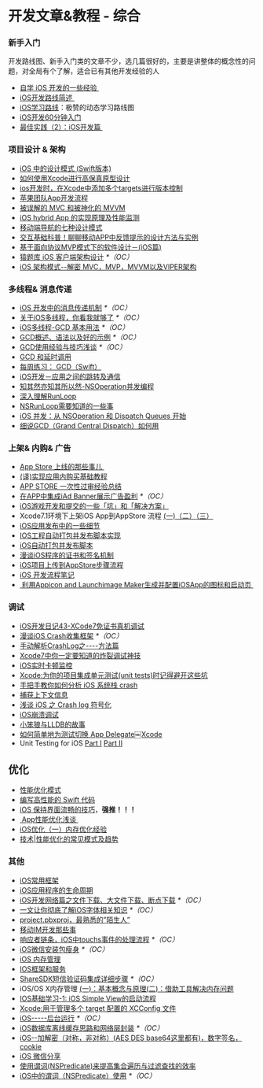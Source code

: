# 开发文章&教程 - 综合
### 新手入门
开发路线图、新手入门类的文章不少，选几篇很好的，主要是讲整体的概念性的问题，对全局有个了解，适合已有其他开发经验的人
- [自学 iOS 开发的一些经验 ][1]
- [iOS开发路线简述 ][2]
- [iOS学习路线][3]：极赞的动态学习路线图
- [iOS开发60分钟入门][4]
- [最佳实践（2）：iOS开发篇 ][5]

### 项目设计 & 架构
- [iOS 中的设计模式 (Swift版本)][6]
- [如何使用Xcode进行高保真原型设计][7]
- [ios开发时，在Xcode中添加多个targets进行版本控制][8]
- [苹果团队App开发流程][9]
- [被误解的 MVC 和被神化的 MVVM][10]
- [iOS hybrid App 的实现原理及性能监测][11]
- [移动端导航的七种设计模式][12]
- [交互基础科普！聊聊移动APP中反馈提示的设计方法与实例][13]
- [基于面向协议MVP模式下的软件设计－(iOS篇)][14]
- [猿题库 iOS 客户端架构设计][15] _\*（OC）_
- [iOS 架构模式--解密 MVC，MVP，MVVM以及VIPER架构][16]

### 多线程& 消息传递
- [iOS 开发中的消息传递机制][17] _\*（OC）_
- [关于iOS多线程，你看我就够了][18] _\*（OC）_
- [iOS多线程-GCD 基本用法][19] _\*（OC）_
- [GCD概述、语法以及好的示例][20] _\*（OC）_
- [GCD使用经验与技巧浅谈][21] _\*（OC）_
- [GCD 和延时调用][22]
- [每周练习： GCD（Swift）][23]
- [iOS开发－应用之间的跳转及通信][24]
- [知其然亦知其所以然-NSOperation并发编程][25]
- [深入理解RunLoop][26]
- [NSRunLoop需要知道的一些事][27]
- [iOS 并发：从 NSOperation 和 Dispatch Queues 开始][28]
- [细说GCD（Grand Central Dispatch）如何用][29]

### 上架& 内购& 广告
- [App Store 上线的那些事儿 ][30]
- [(译)实现应用内购买基础教程][31]
- [APP STORE 一次性过审经验总结][32]
- [在APP中集成iAd Banner展示广告盈利][33] _\*（OC）_
- [iOS游戏开发和提交的一些「坑」和「解决方案」][34]
- Xcode7.1环境下上架iOS App到AppStore 流程 [(一)][35][（二）][36][（三）][37]
- [iOS应用发布中的一些细节][38]
- [IOS工程自动打包并发布脚本实现][39]
- [iOS自动打包并发布脚本][40]
- [漫谈iOS程序的证书和签名机制][41]
- [iOS项目上传到AppStore步骤流程][42]
- [iOS 开发流程笔记][43]
- [ 利用Appicon and Launchimage Maker生成并配置iOSApp的图标和启动页 ][44]

### 调试
- [iOS开发日记43-XCode7免证书真机调试][45]
- [漫谈iOS Crash收集框架][46] _\*（OC）_
- [手动解析CrashLog之----方法篇][47]
- [Xcode7中你一定要知道的炸裂调试神技][48]
- [iOS实时卡顿监控][49]
- [Xcode:为你的项目集成单元测试(unit tests)时记得避开这些坑][50]
- [手把手教你如何分析 iOS 系统栈 crash][51]
- [捕获上下文信息][52]
- [浅谈 iOS 之 Crash log 符号化][53]
- [iOS崩溃调试][54]
- [小笨狼与LLDB的故事][55]
- [如何简单地为测试切换 App Delegate￼Xcode][56] 
- Unit Testing for iOS [Part Ⅰ][57] [Part Ⅱ][58]

## 优化
- [性能优化模式][59]
- [编写高性能的 Swift 代码][60]
- [iOS 保持界面流畅的技巧][61]，**强推！！！**
- [ App性能优化浅谈 ][62]
- [iOS优化（一）内存优化经验][63]
- [技术|性能优化的常见模式及趋势][64]

### 其他
- [iOS常用框架][65]
- [iOS应用程序的生命周期][66]
- [iOS开发网络篇之文件下载、大文件下载、断点下载][67] _\*（OC）_
- [一文让你彻底了解iOS字体相关知识][68] _\*（OC）_
- [project.pbxproj，最熟悉的”陌生人”][69]
- [移动IM开发那些事][70]
- [响应者链条，iOS中touchs事件的处理流程][71] _\*（OC）_
- [iOS微信安装包瘦身][72] _\*（OC）_
- [iOS 内存管理][73]
- [IOS框架和服务][74]
- [ShareSDK短信验证码集成详细步骤][75] _\*（OC）_
- iOS/OS X内存管理 [(一)：基本概念与原理][76][(二)：借助工具解决内存问题][77]
- [IOS基础学习-1: iOS Simple View的启动流程][78]
- [Xcode:用于管理多个 target 配置的 XCConfig 文件][79]
- [iOS-----后台运行][80] _\*（OC）_
- [iOS数据库离线缓存思路和网络层封装][81] _\*（OC）_
- [iOS--加解密（对称，非对称）(AES DES base64这里都有)，数字签名，cookie][82]
- [iOS 微信分享][83]
- [使用谓词(NSPredicate)来提高集合遍历与过滤查找的效率][84]
- [iOS中的谓词（NSPredicate）使用][85] _\*（OC）_


[1]:	http://limboy.me/ios/2014/12/31/learning-ios.html
[2]:	http://www.coderyi.com/archives/397
[3]:	http://ios.skyfox.org/route.html
[4]:	http://blog.csdn.net/a451493485/article/details/9364867
[5]:	http://ios.jobbole.com/81830/
[6]:	http://wiki.jikexueyuan.com/project/ios-design-patterns-in-swift/
[7]:	http://isux.tencent.com/xcode-storyboard.html
[8]:	http://blog.csdn.net/ysysbaobei/article/details/10951991
[9]:	http://atleeon.com/write/2015/08/30/fake-it-till-you-make-it/
[10]:	http://blog.devtang.com/blog/2015/11/02/mvc-and-mvvm/ "被误解的 MVC 和被神化的 MVVM"
[11]:	http://www.cocoachina.com/ios/20151118/14270.html
[12]:	http://www.ui.cn/detail/73429.html
[13]:	http://www.uisdc.com/app-feedback-method-use-case "交互基础科普！聊聊移动APP中反馈提示的设计方法与实例"
[14]:	http://www.jianshu.com/p/f7ff18ac1c31 "基于面向协议MVP模式下的软件设计－(iOS篇)"
[15]:	http://mp.weixin.qq.com/s?__biz=MjM5NTIyNTUyMQ==&mid=444322139&idx=1&sn=c7bef4d439f46ee539aa76d612023d43&scene=23&srcid=1230RYRzNotU9iTZKvt7ksFW#rd&ADUIN=502332019&ADSESSION=1451480917&ADTAG=CLIENT.QQ.5425_.0&ADPUBNO=26509
[16]:	http://www.cocoachina.com/ios/20160108/14916.html
[17]:	http://objccn.io/issue-7-4/
[18]:	http://www.jianshu.com/p/0b0d9b1f1f19
[19]:	http://www.jianshu.com/p/e0928a243373
[20]:	https://github.com/bboyfeiyu/iOS-tech-frontier/blob/master/issue-2/GCD%E6%A6%82%E8%BF%B0%E3%80%81%E8%AF%AD%E6%B3%95%E4%BB%A5%E5%8F%8A%E5%A5%BD%E7%9A%84%E7%A4%BA%E4%BE%8B.md
[21]:	http://tutuge.me/2015/04/03/something-about-gcd/
[22]:	http://swifter.tips/gcd-delay-call/
[23]:	https://github.com/icepy/_posts/issues/14
[24]:	http://www.cnblogs.com/GarveyCalvin/p/4877115.html "iOS开发－应用之间的跳转及通信"
[25]:	http://www.jianshu.com/p/ebb3e42049fd "知其然亦知其所以然-NSOperation并发编程"
[26]:	http://blog.ibireme.com/2015/05/18/runloop/ "深入理解RunLoop"
[27]:	https://mp.weixin.qq.com/s?__biz=MzAwMjYwMTAwNw==&mid=403269344&idx=1&sn=6363492cf8ed066cd4581d9840ff089f
[28]:	http://swift.gg/2016/01/08/ios-concurrency-getting-started-with-nsoperation-and-dispatch-queues/ "iOS 并发：从 NSOperation 和 Dispatch Queues 开始"
[29]:	https://github.com/ming1016/study/wiki/%E7%BB%86%E8%AF%B4GCD%EF%BC%88Grand-Central-Dispatch%EF%BC%89%E5%A6%82%E4%BD%95%E7%94%A8 "细说GCD（Grand Central Dispatch）如何用"
[30]:	http://wiki.jikexueyuan.com/project/app-store-refused/
[31]:	http://www.jianshu.com/p/741b2a044e78
[32]:	http://pmjane.com/post/app-store-ci-xing-guo-shen-jing-yan-zong-jie
[33]:	http://www.cocoachina.com/ios/20140928/9780.html
[34]:	http://wuzhiwei.net/ios_dev_trap_and_solution/ "iOS游戏开发和提交的一些「坑」和「解决方案」"
[35]:	http://www.cnblogs.com/ChinaKingKong/p/4957682.html "Xcode7.1环境下上架iOS App到AppStore 流程 (Part 一)"
[36]:	http://www.cnblogs.com/ChinaKingKong/p/4964549.html
[37]:	http://www.cnblogs.com/ChinaKingKong/p/4964745.html
[38]:	http://www.cnblogs.com/daiweilai/p/4974394.html "iOS应用发布中的一些细节"
[39]:	http://blog.nswebfrog.com/2013/02/18/ios-automation/ "IOS工程自动打包并发布脚本实现"
[40]:	http://liumh.com/2015/11/25/ios-auto-archive-ipa/ "iOS自动打包并发布脚本"
[41]:	http://www.pchou.info/ios/2015/12/14/ios-certification-and-code-sign.html "漫谈iOS程序的证书和签名机制"
[42]:	http://www.cnblogs.com/jgCho/p/5089481.html "iOS项目上传到AppStore步骤流程"
[43]:	https://github.com/leecade/ios-dev-flow
[44]:	http://www.cnblogs.com/lidongxu/p/5114355.html "利用Appicon and Launchimage Maker生成并配置iOSApp的图标和启动页"
[45]:	http://www.cnblogs.com/Twisted-Fate/p/4935487.html "iOS开发日记43-XCode7免证书真机调试"
[46]:	http://nianxi.net/ios/ios-crash-reporter/
[47]:	http://foggry.com/blog/2015/07/27/ru-he-shou-dong-jie-xi-crashlog/
[48]:	http://www.jianshu.com/p/70ed36cf8a98
[49]:	http://www.tanhao.me/code/151113.html/ "iOS实时卡顿监控"
[50]:	http://www.jianshu.com/p/d15a7dea0c5a "Xcode:为你的项目集成单元测试(unit tests)时记得避开这些坑"
[51]:	http://bugly.qq.com/bbs/forum.php?mod=viewthread&tid=194
[52]:	http://swift.gg/2015/11/16/capturing-context-swiftlang/ "捕获上下文信息"
[53]:	http://news.oneapm.com/crash-log-ios/ "浅谈 iOS 之 Crash log 符号化"
[54]:	http://www.jianshu.com/p/77660e626874 "iOS崩溃调试"
[55]:	http://www.jianshu.com/p/e89af3e9a8d7 "小笨狼与LLDB的故事"
[56]:	http://www.cocoachina.com/ios/20151222/14766.html
[57]:	http://chengway.in/unit-testing-for-ios-part-i/ "Unit Testing for iOS Part Ⅰ"
[58]:	http://chengway.in/unit-testing-for-ios-part-ii/ "Unit Testing for iOS Part Ⅱ"
[59]:	http://tech.meituan.com/performance_tuning_pattern.html "性能优化模式"
[60]:	http://www.oschina.net/translate/swift-optimizationtips
[61]:	http://blog.ibireme.com/2015/11/12/smooth_user_interfaces_for_ios/
[62]:	http://blog.csdn.net/wwj_748/article/details/50322581 "App性能优化浅谈"
[63]:	http://www.jianshu.com/p/ef52250df748 "iOS优化（一）内存优化经验"
[64]:	http://mp.weixin.qq.com/s?__biz=MzA5MTA0NjgzMQ==&mid=402378996&idx=1&sn=375044215c5189638570291fb89afa45&scene=1&srcid=0107C7OW9W8ANejPmmfcVRrB&from=groupmessage&isappinstalled=0#wechat_redirect
[65]:	http://www.jianshu.com/p/e7fc525f342d
[66]:	http://www.jianshu.com/p/aa50e5350852?utm_campaign=maleskine&utm_content=note&utm_medium=writer_share&utm_source=weibo
[67]:	http://www.jianshu.com/p/f65e32012f07
[68]:	http://www.cnblogs.com/dsxniubility/p/4699352.html
[69]:	http://www.olinone.com/?p=215
[70]:	http://xiangwangfeng.com/2015/05/20/%E7%A7%BB%E5%8A%A8IM%E5%BC%80%E5%8F%91%E9%82%A3%E4%BA%9B%E4%BA%8B/
[71]:	http://www.cnblogs.com/suqiankun/p/4944042.html "响应者链条，iOS中touchs事件的处理流程。"
[72]:	https://mp.weixin.qq.com/s?__biz=MzAwNDY1ODY2OQ==&mid=207986417&idx=1&sn=77ea7d8e4f8ab7b59111e78c86ccfe66&scene=1&srcid=1024pgRuhHtElUqPlXjsizht&key=b410d3164f5f798e9752971b4cb76dd5efae6b5c2f1f10cbafd3573c6186c16ee60ce346711f7433ff6ab0d6aa974e3e&ascene=0&uin=MTQxOTU1ODg4MQ%3D%3D&devicetype=iMac+MacBookPro11%2C5+OSX+OSX+10.11+build(15A284)&version=11020201&pass_ticket=h1CfhovWAS61j24tFYTljyTFl4r9BUlFON7H%2BNl6hMV1ZpVN2kG4%2FLL6yxnDUjd9
[73]:	http://www.cnblogs.com/huangjianwu/p/4962772.html "iOS 内存管理"
[74]:	http://www.cnblogs.com/jgCho/p/4960048.html "IOS框架和服务"
[75]:	http://www.cnblogs.com/ithongjie/p/4974608.html "ShareSDK短信验证码集成详细步骤"
[76]:	http://www.jianshu.com/p/1928b54e1253 "iOS/OS X内存管理(一)：基本概念与原理"
[77]:	http://www.jianshu.com/p/09c5141d4531 "iOS/OS X内存管理(二)：借助工具解决内存问题"
[78]:	http://www.cnblogs.com/eachcto/p/5010304.html "IOS基础学习-1: iOS Simple View的启动流程"
[79]:	http://swift.gg/2015/12/01/xcode-xcconfig-files-for-managing-targets-configurations/ "Xcode:用于管理多个 target 配置的 XCConfig 文件"
[80]:	http://www.cnblogs.com/congli0220/p/5019945.html "iOS-----后台运行"
[81]:	http://www.jianshu.com/p/f2e59e98ab86 "iOS数据库离线缓存思路和网络层封装"
[82]:	http://www.jianshu.com/p/ac841b772c7a "iOS--加解密（对称，非对称）(AES DES base64这里都有)，数字签名，cookie"
[83]:	http://www.cnblogs.com/czq1989/p/5074977.html "iOS 微信分享"
[84]:	http://segmentfault.com/a/1190000004238379 "使用谓词(NSPredicate)来提高集合遍历与过滤查找的效率"
[85]:	http://www.jianshu.com/p/88be28860cde "iOS中的谓词（NSPredicate）使用"
